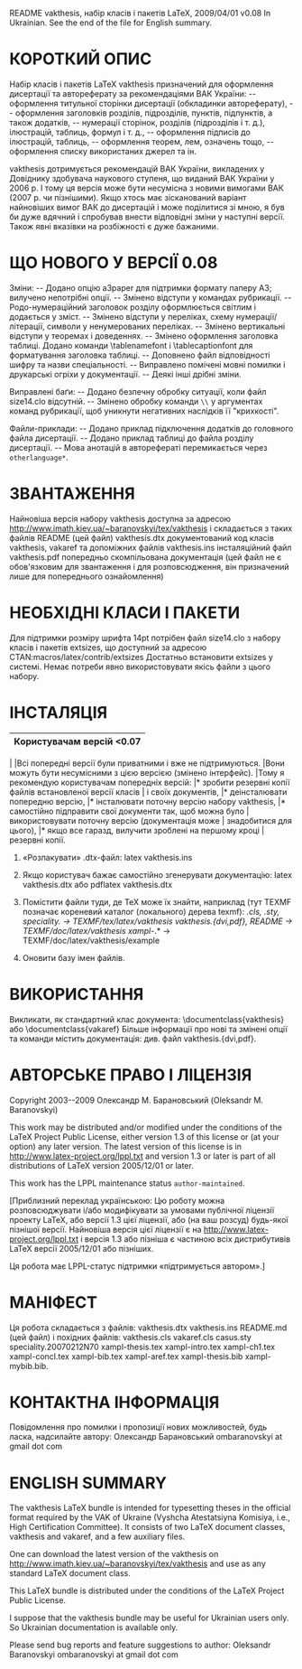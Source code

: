 README
vakthesis, набір класів і пакетів LaTeX, 2009/04/01 v0.08
In Ukrainian. See the end of the file for English summary.


КОРОТКИЙ ОПИС
=============

Набір класів і пакетів LaTeX vakthesis призначений для оформлення
дисертації та автореферату за рекомендаціями ВАК України:
-- оформлення титульної сторінки дисертації (обкладинки автореферату),
-- оформлення заголовків розділів, підрозділів, пунктів, підпунктів,
   а також додатків,
-- нумерації сторінок, розділів (підрозділів і т. д.), ілюстрацій,
   таблиць, формул і т. д.,
-- оформлення підписів до ілюстрацій, таблиць,
-- оформлення теорем, лем, означень тощо,
-- оформлення списку використаних джерел та ін.

vakthesis дотримується рекомендацій ВАК України, викладених
у Довіднику здобувача наукового ступеня, що виданий ВАК України
у 2006 р. І тому ця версія може бути несумісна з новими вимогами ВАК
(2007 р. чи пізнішими). Якщо хтось має зісканований варіант
найновіших вимог ВАК до дисертацій і може поділитися зі мною, я був
би дуже вдячний і спробував внести відповідні зміни у наступні версії.
Також явні вказівки на розбіжності є дуже бажаними.


ЩО НОВОГО У ВЕРСІЇ 0.08
=======================

Зміни:
-- Додано опцію a3paper для підтримки формату паперу A3; вилучено
   непотрібні опції.
-- Змінено відступи у командах рубрикації.
-- Родо-нумераційний заголовок розділу оформлюється світлим
   і додається у зміст.
-- Змінено відступи у переліках, схему нумерації/літерації, символи
   у ненумерованих переліках.
-- Змінено вертикальні відступи у теоремах і доведеннях.
-- Змінено оформлення заголовка таблиці. Додано команди
   \tablenamefont і \tablecaptionfont для форматування заголовка
   таблиці.
-- Доповнено файл відповідності шифру та назви спеціальності.
-- Виправлено помічені мовні помилки і друкарські огріхи
   у документації.
-- Деякі інші дрібні зміни.

Виправлені баґи:
-- Додано безпечну обробку ситуації, коли файл size14.clo відсутній.
-- Змінено обробку команди `\\` у аргументах команд рубрикації, щоб
   уникнути негативних наслідків її "крихкості".

Файли-приклади:
-- Додано приклад підключення додатків до головного файла дисертації.
-- Додано приклад таблиці до файла розділу дисертації.
-- Мова анотацій в авторефераті перемикається через `otherlanguage*`.


ЗВАНТАЖЕННЯ
===========

Найновіша версія набору vakthesis доступна за адресою
  http://www.imath.kiev.ua/~baranovskyi/tex/vakthesis
і складається з таких файлів
  README         (цей файл)
  vakthesis.dtx  документований код класів vakthesis, vakaref
                 та допоміжних файлів
  vakthesis.ins  інсталяційний файл
  vakthesis.pdf  попередньо скомпільована документація (цей файл не є
                 обов'язковим для звантаження і для розповсюдження,
                 він призначений лише для попереднього ознайомлення)


НЕОБХІДНІ КЛАСИ І ПАКЕТИ
========================

Для підтримки розміру шрифта 14pt потрібен файл size14.clo з набору
класів і пакетів extsizes, що доступний за адресою
  CTAN:macros/latex/contrib/extsizes
Достатньо встановити extsizes у системі. Немає потреби явно
використовувати якісь файли з цього набору.


ІНСТАЛЯЦІЯ
==========

  |Користувачам версій <0.07
  |-------------------------
  |
  |Всі попередні версії були приватними і вже не підтримуються.
  |Вони можуть бути несумісними з цією версією (змінено інтерфейс).
  |Тому я рекомендую користувачам попередніх версій:
  |* зробити резервні копії файлів встановленої версії класів
  |  і своїх документів,
  |* деінсталювати попередню версію,
  |* інсталювати поточну версію набору vakthesis,
  |* самостійно підправити свої документи так, щоб можна було
  |  використовувати поточну версію (документація може
  |  знадобитися для цього),
  |* якщо все гаразд, вилучити зроблені на першому кроці
  |  резервні копії.

1. «Розпакувати» .dtx-файл:
   latex vakthesis.ins

2. Якщо користувач бажає самостійно згенерувати документацію:
   latex vakthesis.dtx
   або
   pdflatex vakthesis.dtx

3. Помістити файли туди, де TeX може їх знайти, наприклад (тут TEXMF
   позначає кореневий каталог (локального) дерева texmf):
   *.cls, *.sty, speciality.*  ->  TEXMF/tex/latex/vakthesis
   vakthesis.{dvi,pdf}, README ->  TEXMF/doc/latex/vakthesis
   xampl-*.*                   ->  TEXMF/doc/latex/vakthesis/example

4. Оновити базу імен файлів.


ВИКОРИСТАННЯ
============

Викликати, як стандартний клас документа:
  \documentclass{vakthesis}
або
  \documentclass{vakaref}
Більше інформації про нові та змінені опції та команди містить
документація: див. файл vakthesis.{dvi,pdf}.


АВТОРСЬКЕ ПРАВО І ЛІЦЕНЗІЯ
==========================

Copyright 2003--2009 Олександр М. Барановський (Oleksandr M. Baranovskyi)

This work may be distributed and/or modified under the
conditions of the LaTeX Project Public License, either version 1.3
of this license or (at your option) any later version.
The latest version of this license is in
  http://www.latex-project.org/lppl.txt
and version 1.3 or later is part of all distributions of LaTeX
version 2005/12/01 or later.

This work has the LPPL maintenance status `author-maintained`.

[Приблизний переклад українською:
Цю роботу можна розповсюджувати і/або модифікувати за
умовами публічної ліцензії проекту LaTeX, або версії 1.3
цієї ліцензії, або (на ваш розсуд) будь-якої пізнішої версії.
Найновіша версія цієї ліцензії є на http://www.latex-project.org/lppl.txt
і версія 1.3 або пізніша є частиною всіх дистрибутивів LaTeX
версії 2005/12/01 або пізніших.

Ця робота має LPPL-статус підтримки «підтримується автором».]


МАНІФЕСТ
========

Ця робота складається з файлів:
  vakthesis.dtx
  vakthesis.ins
  README.md (цей файл)
і похідних файлів:
  vakthesis.cls
  vakaref.cls
  casus.sty
  speciality.20070212N70
  xampl-thesis.tex
  xampl-intro.tex
  xampl-ch1.tex
  xampl-concl.tex
  xampl-bib.tex
  xampl-aref.tex
  xampl-thesis.bib
  xampl-mybib.bib.


КОНТАКТНА ІНФОРМАЦІЯ
====================

Повідомлення про помилки і пропозиції нових можливостей, будь ласка,
надсилайте автору:
Олександр Барановський
ombaranovskyi at gmail dot com


ENGLISH SUMMARY
===============

The vakthesis LaTeX bundle is intended for typesetting theses in the
official format required by the VAK of Ukraine (Vyshcha Atestatsiyna
Komisiya, i.e., High Certification Committee). It consists of two
LaTeX document classes, vakthesis and vakaref, and a few auxiliary
files.

One can download the latest version of the vakthesis on
  http://www.imath.kiev.ua/~baranovskyi/tex/vakthesis
and use as any standard LaTeX document class.

This LaTeX bundle is distributed under the conditions of the LaTeX
Project Public License.

I suppose that the vakthesis bundle may be useful for Ukrainian users
only. So Ukrainian documentation is available only.

Please send bug reports and feature suggestions to author:
Oleksandr Baranovskyi
ombaranovskyi at gmail dot com
